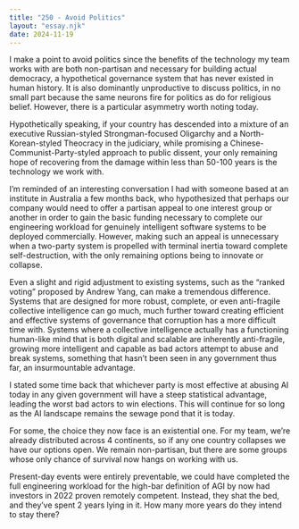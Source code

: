 ```yaml
---
title: "250 - Avoid Politics"
layout: "essay.njk"
date: 2024-11-19
---
```


I make a point to avoid politics since the benefits of the technology my team works with are both non-partisan and necessary for building actual democracy, a hypothetical governance system that has never existed in human history. It is also dominantly unproductive to discuss politics, in no small part because the same neurons fire for politics as do for religious belief. However, there is a particular asymmetry worth noting today.

Hypothetically speaking, if your country has descended into a mixture of an executive Russian-styled Strongman-focused Oligarchy and a North-Korean-styled Theocracy in the judiciary, while promising a Chinese-Communist-Party-styled approach to public dissent, your only remaining hope of recovering from the damage within less than 50-100 years is the technology we work with.

I’m reminded of an interesting conversation I had with someone based at an institute in Australia a few months back, who hypothesized that perhaps our company would need to offer a partisan appeal to one interest group or another in order to gain the basic funding necessary to complete our engineering workload for genuinely intelligent software systems to be deployed commercially. However, making such an appeal is unnecessary when a two-party system is propelled with terminal inertia toward complete self-destruction, with the only remaining options being to innovate or collapse.

Even a slight and rigid adjustment to existing systems, such as the “ranked voting” proposed by Andrew Yang, can make a tremendous difference. Systems that are designed for more robust, complete, or even anti-fragile collective intelligence can go much, much further toward creating efficient and effective systems of governance that corruption has a more difficult time with. Systems where a collective intelligence actually has a functioning human-like mind that is both digital and scalable are inherently anti-fragile, growing more intelligent and capable as bad actors attempt to abuse and break systems, something that hasn’t been seen in any government thus far, an insurmountable advantage.

I stated some time back that whichever party is most effective at abusing AI today in any given government will have a steep statistical advantage, leading the worst bad actors to win elections. This will continue for so long as the AI landscape remains the sewage pond that it is today. 

For some, the choice they now face is an existential one. For my team, we’re already distributed across 4 continents, so if any one country collapses we have our options open. We remain non-partisan, but there are some groups whose only chance of survival now hangs on working with us. 

Present-day events were entirely preventable, we could have completed the full engineering workload for the high-bar definition of AGI by now had investors in 2022 proven remotely competent. Instead, they shat the bed, and they’ve spent 2 years lying in it. How many more years do they intend to stay there?

